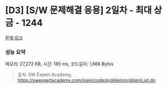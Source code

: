 # [D3] [S/W 문제해결 응용] 2일차 - 최대 상금 - 1244 

[문제 링크](https://swexpertacademy.com/main/code/problem/problemDetail.do?contestProbId=AV15Khn6AN0CFAYD) 

### 성능 요약

메모리: 27,272 KB, 시간: 185 ms, 코드길이: 1,666 Bytes



> 출처: SW Expert Academy, https://swexpertacademy.com/main/code/problem/problemList.do